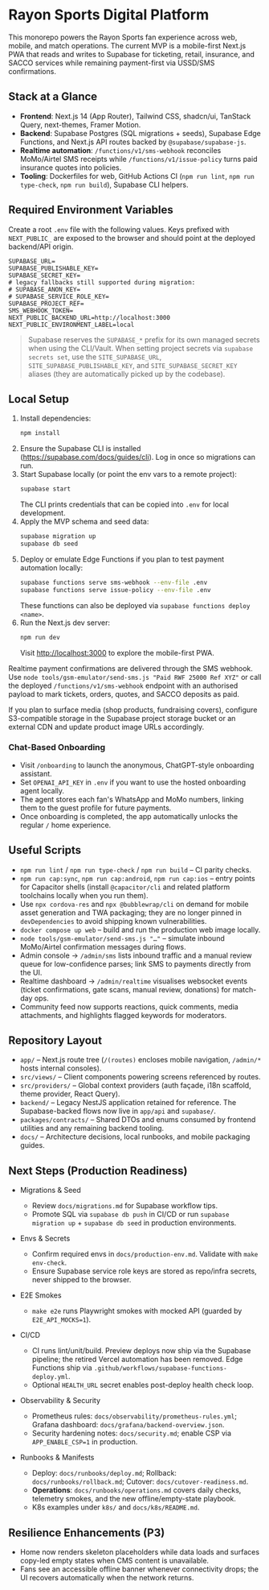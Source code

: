 # Rayon Sports Digital Platform

This monorepo powers the Rayon Sports fan experience across web, mobile, and match operations. The current MVP is a mobile-first Next.js PWA that reads and writes to Supabase for ticketing, retail, insurance, and SACCO services while remaining payment-first via USSD/SMS confirmations.

## Stack at a Glance
- **Frontend**: Next.js 14 (App Router), Tailwind CSS, shadcn/ui, TanStack Query, next-themes, Framer Motion.
- **Backend**: Supabase Postgres (SQL migrations + seeds), Supabase Edge Functions, and Next.js API routes backed by `@supabase/supabase-js`.
- **Realtime automation**: `/functions/v1/sms-webhook` reconciles MoMo/Airtel SMS receipts while `/functions/v1/issue-policy` turns paid insurance quotes into policies.
- **Tooling**: Dockerfiles for web, GitHub Actions CI (`npm run lint`, `npm run type-check`, `npm run build`), Supabase CLI helpers.

## Required Environment Variables

Create a root `.env` file with the following values. Keys prefixed with `NEXT_PUBLIC_` are exposed to the browser and should point at the deployed backend/API origin.

```
SUPABASE_URL=
SUPABASE_PUBLISHABLE_KEY=
SUPABASE_SECRET_KEY=
# legacy fallbacks still supported during migration:
# SUPABASE_ANON_KEY=
# SUPABASE_SERVICE_ROLE_KEY=
SUPABASE_PROJECT_REF=
SMS_WEBHOOK_TOKEN=
NEXT_PUBLIC_BACKEND_URL=http://localhost:3000
NEXT_PUBLIC_ENVIRONMENT_LABEL=local
```

> Supabase reserves the `SUPABASE_*` prefix for its own managed secrets when using the CLI/Vault. When setting project secrets via `supabase secrets set`, use the `SITE_SUPABASE_URL`, `SITE_SUPABASE_PUBLISHABLE_KEY`, and `SITE_SUPABASE_SECRET_KEY` aliases (they are automatically picked up by the codebase).

## Local Setup
1. Install dependencies:
   ```bash
   npm install
   ```
2. Ensure the Supabase CLI is installed (<https://supabase.com/docs/guides/cli>). Log in once so migrations can run.
3. Start Supabase locally (or point the env vars to a remote project):
   ```bash
   supabase start
   ```
   The CLI prints credentials that can be copied into `.env` for local development.
4. Apply the MVP schema and seed data:
   ```bash
   supabase migration up
   supabase db seed
   ```
5. Deploy or emulate Edge Functions if you plan to test payment automation locally:
   ```bash
   supabase functions serve sms-webhook --env-file .env
   supabase functions serve issue-policy --env-file .env
   ```
   These functions can also be deployed via `supabase functions deploy <name>`.
6. Run the Next.js dev server:
   ```bash
   npm run dev
   ```
   Visit <http://localhost:3000> to explore the mobile-first PWA.

Realtime payment confirmations are delivered through the SMS webhook. Use `node tools/gsm-emulator/send-sms.js "Paid RWF 25000 Ref XYZ"` or call the deployed `/functions/v1/sms-webhook` endpoint with an authorised payload to mark tickets, orders, quotes, and SACCO deposits as paid.

If you plan to surface media (shop products, fundraising covers), configure S3-compatible storage in the Supabase project storage bucket or an external CDN and update product image URLs accordingly.

### Chat-Based Onboarding
- Visit `/onboarding` to launch the anonymous, ChatGPT-style onboarding assistant.
- Set `OPENAI_API_KEY` in `.env` if you want to use the hosted onboarding agent locally.
- The agent stores each fan's WhatsApp and MoMo numbers, linking them to the guest profile for future payments.
- Once onboarding is completed, the app automatically unlocks the regular `/` home experience.

## Useful Scripts
- `npm run lint` / `npm run type-check` / `npm run build` – CI parity checks.
- `npm run cap:sync`, `npm run cap:android`, `npm run cap:ios` – entry points for Capacitor shells (install `@capacitor/cli` and related platform toolchains locally when you run them).
- Use `npx cordova-res` and `npx @bubblewrap/cli` on demand for mobile asset generation and TWA packaging; they are no longer pinned in `devDependencies` to avoid shipping known vulnerabilities.
- `docker compose up web` – build and run the production web image locally.
- `node tools/gsm-emulator/send-sms.js "…"` – simulate inbound MoMo/Airtel confirmation messages during flows.
- Admin console → `/admin/sms` lists inbound traffic and a manual review queue for low-confidence parses; link SMS to payments directly from the UI.
- Realtime dashboard → `/admin/realtime` visualises websocket events (ticket confirmations, gate scans, manual review, donations) for match-day ops.
- Community feed now supports reactions, quick comments, media attachments, and highlights flagged keywords for moderators.

## Repository Layout
- `app/` – Next.js route tree (`/(routes)` encloses mobile navigation, `/admin/*` hosts internal consoles).
- `src/views/` – Client components powering screens referenced by routes.
- `src/providers/` – Global context providers (auth façade, i18n scaffold, theme provider, React Query).
- `backend/` – Legacy NestJS application retained for reference. The Supabase-backed flows now live in `app/api` and `supabase/`.
- `packages/contracts/` – Shared DTOs and enums consumed by frontend utilities and any remaining backend tooling.
- `docs/` – Architecture decisions, local runbooks, and mobile packaging guides.

## Next Steps (Production Readiness)

- Migrations & Seed
  - Review `docs/migrations.md` for Supabase workflow tips.
  - Promote SQL via `supabase db push` in CI/CD or run `supabase migration up` + `supabase db seed` in production environments.

- Envs & Secrets
  - Confirm required envs in `docs/production-env.md`. Validate with `make env-check`.
  - Ensure Supabase service role keys are stored as repo/infra secrets, never shipped to the browser.

- E2E Smokes
  - `make e2e` runs Playwright smokes with mocked API (guarded by `E2E_API_MOCKS=1`).

- CI/CD
  - CI runs lint/unit/build. Preview deploys now ship via the Supabase pipeline; the retired Vercel automation has been removed. Edge Functions ship via `.github/workflows/supabase-functions-deploy.yml`.
  - Optional `HEALTH_URL` secret enables post-deploy health check loop.

- Observability & Security
  - Prometheus rules: `docs/observability/prometheus-rules.yml`; Grafana dashboard: `docs/grafana/backend-overview.json`.
  - Security hardening notes: `docs/security.md`; enable CSP via `APP_ENABLE_CSP=1` in production.

- Runbooks & Manifests
  - Deploy: `docs/runbooks/deploy.md`; Rollback: `docs/runbooks/rollback.md`; Cutover: `docs/cutover-readiness.md`.
  - **Operations**: `docs/runbooks/operations.md` covers daily checks, telemetry smokes, and the new offline/empty-state playbook.
  - K8s examples under `k8s/` and `docs/k8s/README.md`.

## Resilience Enhancements (P3)

- Home now renders skeleton placeholders while data loads and surfaces copy-led empty states when CMS content is unavailable.
- Fans see an accessible offline banner whenever connectivity drops; the UI recovers automatically when the network returns.
